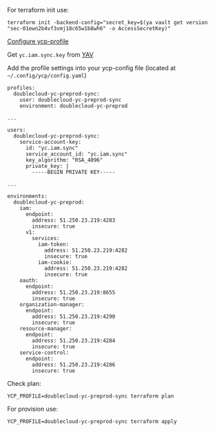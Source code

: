 For terraform init use:
```
terraform init -backend-config="secret_key=$(ya vault get version "sec-01ewn2b4vf3vmj18c65w1b8wh6" -o AccessSecretKey)"
```

[Configure ycp-profile](https://wiki.yandex-team.ru/doublecloud/iam/operations/ycp-datacloud-config#doublecloudycpreprod)

Get `yc.iam.sync.key` from [YAV](https://yav.yandex-team.ru/secret/sec-01f60a2f98w9725kz4darw2shk)

Add the profile settings into your ycp-config file (located at `~/.config/ycp/config.yaml`)
```
profiles:
  doublecloud-yc-preprod-sync:
    user: doublecloud-yc-preprod-sync
    environment: doublecloud-yc-preprod
 
...

users:
  doublecloud-yc-preprod-sync:
    service-account-key:
      id: "yc.iam.sync"
      service_account_id: "yc.iam.sync"
      key_algorithm: "RSA_4096"
      private_key: |
        -----BEGIN PRIVATE KEY-----

...

environments:
  doublecloud-yc-preprod:
    iam:
      endpoint:
        address: 51.250.23.219:4283
        insecure: true
      v1:
        services:
          iam-token:
            address: 51.250.23.219:4282
            insecure: true
          iam-cookie:
            address: 51.250.23.219:4282
            insecure: true
    oauth:
      endpoint:
        address: 51.250.23.219:8655
        insecure: true
    organization-manager:
      endpoint:
        address: 51.250.23.219:4290
        insecure: true
    resource-manager:
      endpoint:
        address: 51.250.23.219:4284
        insecure: true
    service-control:
      endpoint:
        address: 51.250.23.219:4286
        insecure: true
```

Check plan:
```
YCP_PROFILE=doublecloud-yc-preprod-sync terraform plan
```

For provision use:
```
YCP_PROFILE=doublecloud-yc-preprod-sync terraform apply
```
